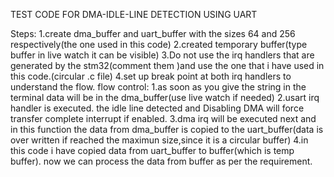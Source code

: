 TEST CODE FOR DMA-IDLE-LINE DETECTION USING UART

Steps:
1.create dma_buffer and uart_buffer with the sizes 64 and 256 respectively(the one used in this code)
2.created temporary buffer(type buffer in live watch it can be visible) 
3.Do not use the irq handlers that are generated by the stm32(comment them )and use the one that i have used in this code.(circular .c file)
4.set up break point at both irq handlers to understand the flow.
flow control:
1.as soon as you give the string in the terminal data will be in the dma_buffer(use live watch if needed)
2.usart irq handler is executed.
  the idle line detected and Disabling DMA will force transfer complete interrupt if enabled.
3.dma irq will be executed next and in this function the data from dma_buffer is copied to the uart_buffer(data is over written if 
reached the maximun size,since it is a circular buffer)
4.in this code i have copied data from uart_buffer to buffer(which is temp buffer). now we can process the data from buffer as per the 
requirement.


